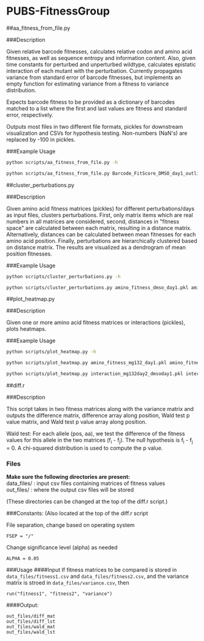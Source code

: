 PUBS-FitnessGroup
=================

##aa_fitness_from_file.py

###Description

Given relative barcode fitnesses, calculates relative codon and amino acid fitnesses, as well as sequence
entropy and information content. Also, given time constants for perturbed and unperturbed wildtype, calculates epistatic interaction of each mutant with the perturbation. Currently propagates variance from standard error of barcode fitnesses, but implements an empty function for estimating variance from a fitness to variance distribution.

Expects barcode fitness to be provided as a dictionary of barcodes matched to a list where the first and last values are fitness and standard error, respectively.

Outputs most files in two different file formats, pickles for downstream visualization and CSVs for hypothesis testing. Non-numbers (NaN's) are replaced by -100 in pickles.

###Example Usage
```bash
python scripts/aa_fitness_from_file.py -h
```

```bash
python scripts/aa_fitness_from_file.py Barcode_FitScore_DMSO_day1_outliers_removed.pkl Barcode_FitScore_MG132_day1_outliers_removed.pkl --allele_dict input_files/allele_dic_with_WT.pkl --translate_dict input_files/translate.pkl --wt_codon_dict input_files/wt_codon_dict.pkl --aa_index input_files/aminotonumber.pkl --weighted_mean --codon_fitness_pickle codon_fitness_mg132_day1.pkl --rel_fitness_pickle rel_fitness_mg132_day1.pkl --amino_frequency_pickle amino_freq_mg132_day1.pkl --sequence_entropy_pickle sequence_entropy_mg132_day1.pkl --information_content_pickle information_content_mg132_day1.pkl --interaction_pickle interaction_mg132day1_dmsoday1.pkl --wt_time_constants 0.3650 0.3929
```

##cluster_perturbations.py

###Description

Given amino acid fitness matrices (pickles) for different perturbations/days as input files, clusters perturbations. First, only matrix items which are real numbers in all matrices are considered, second, distances in "fitness space" are calculated between each matrix, resulting in a distance matrix. Alternatively, distances can be calculated between mean fitnesses for each amino acid position. Finally, perturbations are hierarchically clustered based on distance matrix. The results are visualized as a dendrogram of mean position fitnesses.

###Example Usage
```bash
python scripts/cluster_perturbations.py -h
```

```bash
python scripts/cluster_perturbations.py amino_fitness_dmso_day1.pkl amino_fitness_dmso_day2.pkl amino_fitness_mg132_day1.pkl amino_fitness_mg132_day2.pkl --pert_names DMSO_Day1 DMSO_Day2 MG132_Day1 MG132_Day2 --cluster_method all --data_type amino_fitness --out_plot clustered_perturbations_fitness.png
```

##plot_heatmap.py

###Description

Given one or more amino acid fitness matrices or interactions (pickles), plots heatmaps.

###Example Usage

```bash
python scripts/plot_heatmap.py -h
```

```bash
python scripts/plot_heatmap.py amino_fitness_mg132_day1.pkl amino_fitness_mg132_day2.pkl --aa_index input_files/aminotonumber.pkl --data_type fitness --plot_titles 'MG132 Day 1 Fitness' 'MG132 Day 2 Fitness' -o fitness_plot.png
```

```bash
python scripts/plot_heatmap.py interaction_mg132day2_dmsoday1.pkl interaction_mg132day2_dmsoday2.pkl --aa_index input_files/aminotonumber.pkl --data_type interaction --plot_titles 'MG132 Day2/DMSO Day 1 Epistatic Interaction' 'MG132 Day2/DMSO Day 2 Epistatic Interaction' -o interaction_plot.png
```

##diff.r

###Description

This script takes in two fitness matrices along with the variance matrix and outputs the difference matrix, difference array along position, Wald test p value matrix, and Wald test p value array along position.

Wald test: For each allele (pos, aa), we test the difference of the fitness values for this allele in the two matrices (f<sub>i</sub> - f<sub>j</sub>). The null hypothesis is f<sub>i</sub> - f<sub>j</sub> = 0. A chi-squared distribution is used to compute the p value.

### Files
**Make sure the following directories are present:**  
data_files/ : input csv files containing matrices of fitness values  
out_files/ : where the output csv files will be stored  

(These directories can be changed at the top of the diff.r script.)

###Constants:
(Also located at the top of the diff.r script  
  
File separation, change based on operating system  

```
FSEP = "/"
```

Change significance level (alpha) as needed  
```
ALPHA = 0.05
```

###Usage
####Input
If fitness matrices to be compared is stored in `data_files/fitness1.csv` and `data_files/fitness2.csv`, and the variance matrix is stroed in `data_files/variance.csv`, then

```
run("fitness1", "fitness2", "variance")
```


####Output:  
```
out_files/diff_mat
out_files/diff_lst
out_files/wald_mat
out_files/wald_lst
```
